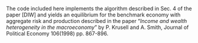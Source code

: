 The code included here implements the algorithm described in Sec. 4 of the paper [DIW]  and yields an equilibrium for the benchmark economy with aggregate risk and production described in the paper  “<i>Income and wealth heterogeneity in the macroeconomy</i>”   by P. Krusell and A. Smith, Journal of Political Economy 106(1998) pp. 867-896.
